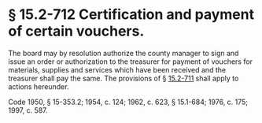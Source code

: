 # § 15.2-712 Certification and payment of certain vouchers.

<p>The board may by resolution authorize the county manager to sign and issue an order or authorization to the treasurer for payment of vouchers for materials, supplies and services which have been received and the treasurer shall pay the same. The provisions of § <a href='http://law.lis.virginia.gov/vacode/15.2-711/'>15.2-711</a> shall apply to actions hereunder.</p><p>Code 1950, § 15-353.2; 1954, c. 124; 1962, c. 623, § 15.1-684; 1976, c. 175; 1997, c. 587.</p>